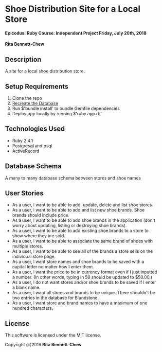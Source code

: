 # Shoe Distribution Site for a Local Store

#### Epicodus: Ruby Course: Independent Project Friday, July 20th, 2018

#### Rita Bennett-Chew

## Description
A site for a local shoe distribution store.

## Setup Requirements

1. Clone the repo
1. [Recreate the Database](https://www.learnhowtoprogram.com/ruby/ruby-database-basics/backing-up-and-recreating-a-database)
1. Run $'bundle install' to bundle Gemfile dependencies
1. Deploy app locally by running $'ruby app.rb'

## Technologies Used

* Ruby 2.4.1
* Postgresql and psql
* ActiveRecord

## Database Schema
A many to many database schema between stores and shoe names

## User Stories
* As a user, I want to be able to add, update, delete and list shoe stores.
* As a user, I want to be able to add and list new shoe brands. Shoe brands should include price.
* As a user, I want to be able to add shoe brands in the application (don't worry about updating, listing or destroying shoe brands).
* As a user, I want to be able to add existing shoe brands to a store to show where they are sold.
* As a user, I want to be able to associate the same brand of shoes with multiple stores.
* As a user, I want to be able to see all of the brands a store sells on the individual store page.
* As a user, I want store names and shoe brands to be saved with a capital letter no matter how I enter them.
* As a user, I want the price to be in currency format even if I just inputted a number. (In other words, typing in 50 should be updated to $50.00.)
* As a user, I do not want stores and/or shoe brands to be saved if I enter a blank name.
* As a user, I want all stores and brands to be unique. There shouldn't be two entries in the database for Blundstone.
* As a user, I want store and brand names to have a maximum of one hundred characters.

## License

This software is licensed under the MIT license.

Copyright (c)2018 **Rita Bennett-Chew**
